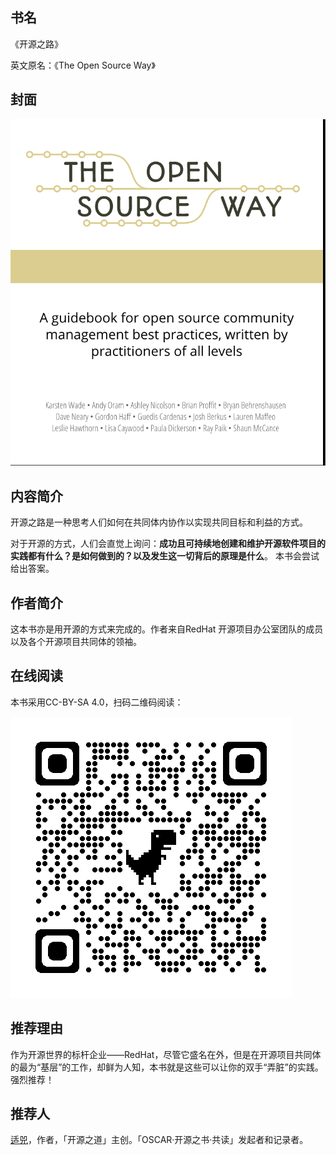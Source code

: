 ##  书名

《开源之路》

英文原名：《The Open Source Way》

## 封面

![](./face-image/the-open-source-way.png)

## 内容简介

开源之路是一种思考人们如何在共同体内协作以实现共同目标和利益的方式。

对于开源的方式，人们会直觉上询问：**成功且可持续地创建和维护开源软件项目的实践都有什么？是如何做到的？以及发生这一切背后的原理是什么**。 本书会尝试给出答案。
  

## 作者简介

这本书亦是用开源的方式来完成的。作者来自RedHat 开源项目办公室团队的成员以及各个开源项目共同体的领袖。

## 在线阅读

本书采用CC-BY-SA 4.0，扫码二维码阅读：

![](./qr-img/qrcode_www.theopensourceway.org.png)

## 推荐理由

作为开源世界的标杆企业——RedHat，尽管它盛名在外，但是在开源项目共同体的最为“基层”的工作，却鲜为人知，本书就是这些可以让你的双手“弄脏”的实践。强烈推荐！

## 推荐人

[适兕](https://opensourceway.community/all_about_kuosi)，作者，「开源之道」主创。「OSCAR·开源之书·共读」发起者和记录者。